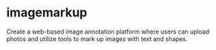 # imagemarkup
Create a web-based image annotation platform where users can upload photos and utilize tools to mark up images with text and shapes.

